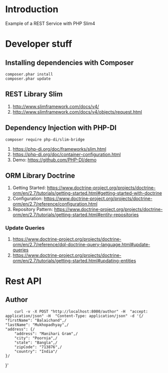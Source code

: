 # Introduction
Example of a REST Service with PHP Slim4

# Developer stuff
## Installing dependencies with Composer
    
    composer.phar install
    composer.phar update

## REST Library Slim
1.  <http://www.slimframework.com/docs/v4/>
1.  <http://www.slimframework.com/docs/v4/objects/request.html>

## Dependency Injection with PHP-DI

    composer require php-di/slim-bridge

1.  <https://php-di.org/doc/frameworks/slim.html>
1.  <https://php-di.org/doc/container-configuration.html>
1.  Demo: <https://github.com/PHP-DI/demo>

## ORM Library Doctrine
1.  Getting Started: <https://www.doctrine-project.org/projects/doctrine-orm/en/2.7/tutorials/getting-started.html#getting-started-with-doctrine>
1.  Configuration: <https://www.doctrine-project.org/projects/doctrine-orm/en/2.7/reference/configuration.html>
1.  Repository Pattern: <https://www.doctrine-project.org/projects/doctrine-orm/en/2.7/tutorials/getting-started.html#entity-repositories>

### Update Queries
1.  <https://www.doctrine-project.org/projects/doctrine-orm/en/2.7/reference/dql-doctrine-query-language.html#update-queries>
1.  <https://www.doctrine-project.org/projects/doctrine-orm/en/2.7/tutorials/getting-started.html#updating-entities>

# Rest API
## Author

        curl -v -X POST "http://localhost:8000/author" -H  "accept: application/json" -H  "Content-Type: application/json" -d '{/
    "firstName": "Balaichand",/
    "lastName": "Mukhopadhyay",/
    "address": {/
        "address": "Manihari Gram",/
        "city": "Poornia",/
        "state": "Bangla",/
        "zipCode": "713876",/
        "country": "India"/
    }/
}'


